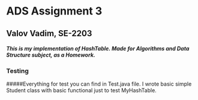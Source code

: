 # ADS Assignment 3
## Valov Vadim, SE-2203
##### This is my implementation of HashTable. Made for Algorithms and Data Structure subject, as a Homework. 
### Testing
#####Everything for test you can find in Test.java file. I wrote basic simple Student class with basic functional just to test MyHashTable. 

